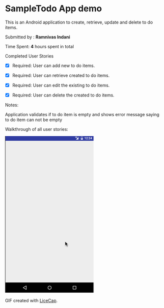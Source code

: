 # SampleTodo App demo

This is an Android application to create, retrieve, update and delete to do items.

Submitted by : **Ramnivas Indani**

Time Spent: **4** hours spent in total

Completed User Stories

* [x] Required: User can add new to do items.
* [x] Required: User can retrieve created to do items.
* [x] Required: User can edit the existing to do items.
* [x] Required: User can delete the created to do items.


Notes:

Application validates if to do item is empty and shows error message saying to do item can not be empty


Walkthrough of all user stories:

![Video Walkthrough](demo/SampleTodo.gif)

GIF created with [LiceCap](http://www.cockos.com/licecap/).
    
    
